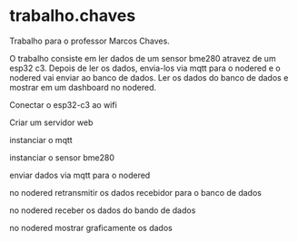 # trabalho.chaves
Trabalho para o professor Marcos Chaves.

O trabalho consiste em ler dados de um sensor bme280 atravez de um esp32 c3.
Depois de ler os dados, envia-los via mqtt para o nodered e o nodered vai enviar ao banco de dados.
Ler os dados do banco de dados e mostrar em um dashboard no nodered.

Conectar o esp32-c3 ao wifi

Criar um servidor web

instanciar o mqtt

instanciar o sensor bme280

enviar dados via mqtt para o nodered

no nodered retransmitir os dados recebidor para o banco de dados

no nodered receber os dados do bando de dados 

no nodered mostrar graficamente os dados